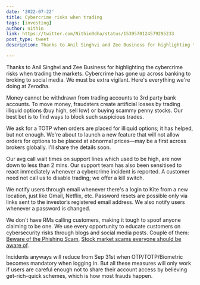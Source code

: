 ```yaml
---
date: '2022-07-22'
title: Cybercrime risks when trading
tags: [investing]
author: nithin
link: https://twitter.com/Nithin0dha/status/1539570124579295233
post_type: tweet
description: Thanks to Anil Singhvi and Zee Business for highlighting the cybercrime risks when trading the markets. Cybercrime has gone up across banking to broking to social media...

---
```


Thanks to Anil Singhvi and Zee Business for highlighting the cybercrime risks when trading the markets. Cybercrime has gone up across banking to broking to social media. We must be extra vigilant. Here's everything we're doing at Zerodha. 

Money cannot be withdrawn from trading accounts to 3rd party bank accounts. To move money, fraudsters create artificial losses by trading illiquid options (buy high, sell low) or buying scammy penny stocks. Our best bet is to find ways to block such suspicious trades.

We ask for a TOTP when orders are placed for illiquid options; it has helped, but not enough. We're about to launch a new feature that will not allow orders for options to be placed at abnormal prices—may be a first across brokers globally. I'll share the details soon.

Our avg call wait times on support lines which used to be high, are now down to less than 2 mins. Our support team has also been sensitised to react immediately whenever a cybercrime incident is reported. A customer need not call us to disable trading; we offer a kill switch. 

We notify users through email whenever there's a login to Kite from a new location, just like Gmail, Netflix, etc. Password resets are possible only via links sent to the investor’s registered email address. We also notify users whenever a password is changed. 

We don't have RMs calling customers, making it tough to spoof anyone claiming to be one. We use every opportunity to educate customers on cybersecurity risks through blogs and social media posts. Couple of them: [Beware of the Phishing Scam](https://zerodha.com/z-connect/tradezerodha/beware-of-the-phishing-scam), [Stock market scams everyone should be aware of](https://zerodha.com/z-connect/tradezerodha/stock-market-scams-everyone-should-be-aware-of). 

Incidents anyways will reduce from Sep 31st when OTP/TOTP/Biometric becomes mandatory when logging in. 
But all these measures will only work if users are careful enough not to share their account access by believing get-rich-quick schemes, which is how most frauds happen. 
